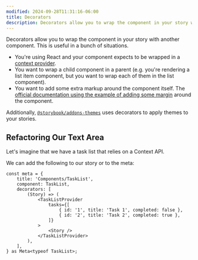 ```yaml
---
modified: 2024-09-28T11:31:16-06:00
title: Decorators
description: Decorators allow you to wrap the component in your story with another component.
---
```


Decorators allow you to wrap the component in your story with another component. This is useful in a bunch of situations.

- You're using React and your component expects to be wrapped in a [context provider](https://react.dev/learn/passing-data-deeply-with-context#step-3-provide-the-context).
- You want to wrap a child component in a parent (e.g. you're rendering a list item component, but you want to wrap each of them in the list component).
- You want to add some extra markup around the component itself. The [official documentation using the example of adding some margin](https://storybook.js.org/docs/writing-stories/decorators#wrap-stories-with-extra-markup) around the component.

Additionally, [`@storybook/addons-themes`](https://storybook.js.org/addons/@storybook/addon-themes/) uses decorators to apply themes to your stories.

## Refactoring Our Text Area

Let's imagine that we have a task list that relies on a Context API.

We can add the following to our story or to the meta:

```tsx
const meta = {
	title: 'Components/TaskList',
	component: TaskList,
	decorators: [
		(Story) => (
			<TaskListProvider
				tasks={[
					{ id: '1', title: 'Task 1', completed: false },
					{ id: '2', title: 'Task 2', completed: true },
				]}
			>
				<Story />
			</TaskListProvider>
		),
	],
} as Meta<typeof TaskList>;
```
